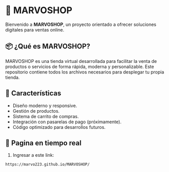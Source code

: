 # 🛒 MARVOSHOP

Bienvenido a **MARVOSHOP**, un proyecto orientado a ofrecer soluciones digitales para ventas online.

## 📦 ¿Qué es MARVOSHOP?

MARVOSHOP es una tienda virtual desarrollada para facilitar la venta de productos o servicios de forma rápida, moderna y personalizable. Este repositorio contiene todos los archivos necesarios para desplegar tu propia tienda.

## 🚀 Características

- Diseño moderno y responsive.
- Gestión de productos.
- Sistema de carrito de compras.
- Integración con pasarelas de pago (próximamente).
- Código optimizado para desarrollos futuros.

## 🔧 Pagina en tiempo real

1. Ingresar a este link:

```bash
https://marvo223.github.io/MARVOSHOP/
